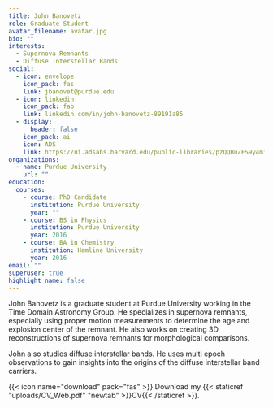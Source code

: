 ```yaml
---
title: John Banovetz
role: Graduate Student
avatar_filename: avatar.jpg
bio: ""
interests:
  - Supernova Remnants
  - Diffuse Interstellar Bands
social:
  - icon: envelope
    icon_pack: fas
    link: jbanovet@purdue.edu
  - icon: linkedin
    icon_pack: fab
    link: linkedin.com/in/john-banovetz-89191a85
  - display:
      header: false
    icon_pack: ai
    icon: ADS
    link: https://ui.adsabs.harvard.edu/public-libraries/pzQQBuZFS9y4miME75JE5A
organizations:
  - name: Purdue University
    url: ""
education:
  courses:
    - course: PhD Candidate
      institution: Purdue University
      year: ""
    - course: BS in Physics
      institution: Purdue University
      year: 2016
    - course: BA in Chemistry
      institution: Hamline University
      year: 2016
email: ""
superuser: true
highlight_name: false
---
```


John Banovetz is a graduate student at Purdue University working in the Time Domain Astronomy Group. He specializes in supernova remnants, especially using proper motion measurements to determine the age and explosion center of the remnant. He also works on creating 3D reconstructions of supernova remnants for morphological comparisons. 

John also studies diffuse interstellar bands. He uses multi epoch observations to gain insights into the origins of the diffuse interstellar band carriers.

{{< icon name="download" pack="fas" >}} Download my {{< staticref "uploads/CV_Web.pdf" "newtab" >}}CV{{< /staticref >}}.
